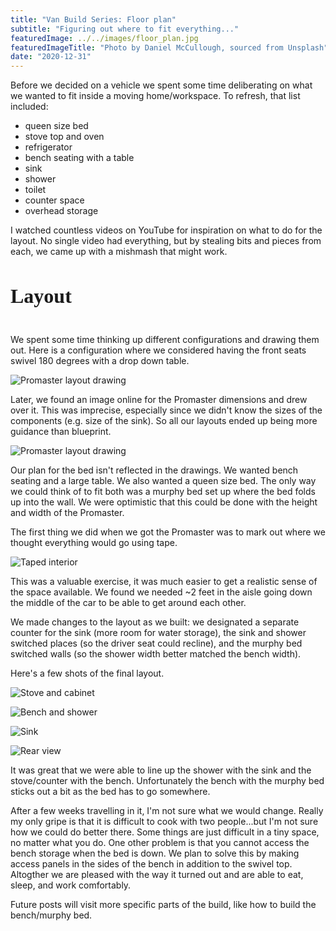 ```yaml
---
title: "Van Build Series: Floor plan"
subtitle: "Figuring out where to fit everything..."
featuredImage: ../../images/floor_plan.jpg
featuredImageTitle: "Photo by Daniel McCullough, sourced from Unsplash"
date: "2020-12-31"
---
```


Before we decided on a vehicle we spent some time deliberating on what we wanted to fit inside a moving home/workspace. To refresh, that list included: 

- queen size bed
- stove top and oven
- refrigerator
- bench seating with a table
- sink
- shower
- toilet
- counter space
- overhead storage

I watched countless videos on YouTube for inspiration on what to do for the layout. No single video had everything, but by stealing bits and pieces from each, we came up with a mishmash that might work.

<h4 style="font-size:32px; font-family: Ubuntu;">Layout</h4>

We spent some time thinking up different configurations and drawing them out. Here is a configuration where we considered having the front seats swivel 180 degrees with a drop down table.

![Promaster layout drawing](../../images/layout_drawing1.png)

Later, we found an image online for the Promaster dimensions and drew over it. This was imprecise, especially since we didn't know the sizes of the components (e.g. size of the sink). So all our layouts ended up being more guidance than blueprint. 

![Promaster layout drawing](../../images/layout_drawing.jpeg)

Our plan for the bed isn't reflected in the drawings. We wanted bench seating and a large table. We also wanted a queen size bed. The only way we could think of to fit both was a murphy bed set up where the bed folds up into the wall. We were optimistic that this could be done with the height and width of the Promaster.

The first thing we did when we got the Promaster was to mark out where we thought everything would go using tape.

![Taped interior](../../images/interior_taped.jpg)

This was a valuable exercise, it was much easier to get a realistic sense of the space available. We found we needed ~2 feet in the aisle going down the middle of the car to be able to get around each other. 

We made changes to the layout as we built: we designated a separate counter for the sink (more room for water storage), the sink and shower switched places (so the driver seat could recline), and the murphy bed switched walls (so the shower width better matched the bench width). 

Here's a few shots of the final layout.

![Stove and cabinet](../../images/interior_left.jpg)

![Bench and shower](../../images/interior_middle.jpg)

![Sink](../../images/interior_right.jpg)

![Rear view](../../images/finished_rear.jpg)

It was great that we were able to line up the shower with the sink and the stove/counter with the bench. Unfortunately the bench with the murphy bed sticks out a bit as the bed has to go somewhere.

After a few weeks travelling in it, I'm not sure what we would change. Really my only gripe is that it is difficult to cook with two people...but I'm not sure how we could do better there. Some things are just difficult in a tiny space, no matter what you do. One other problem is that you cannot access the bench storage when the bed is down. We plan to solve this by making access panels in the sides of the bench in addition to the swivel top. Altogther we are pleased with the way it turned out and are able to eat, sleep, and work comfortably. 

Future posts will visit more specific parts of the build, like how to build the bench/murphy bed.